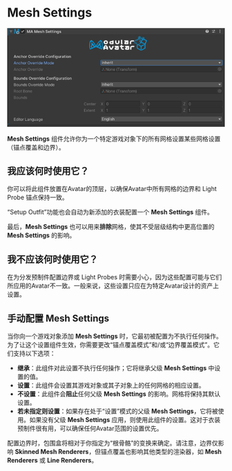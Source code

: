 ﻿# Mesh Settings

![Mesh Settings](mesh-settings.png)

**Mesh Settings** 组件允许你为一个特定游戏对象下的所有网格设置某些网格设置（锚点覆盖和边界）。

## 我应该何时使用它？

你可以将此组件放置在Avatar的顶层，以确保Avatar中所有网格的边界和 Light Probe 锚点保持一致。

“Setup Outfit”功能也会自动为新添加的衣装配置一个 **Mesh Settings** 组件。

最后，**Mesh Settings** 也可以用来**排除**网格，使其不受层级结构中更高位置的 **Mesh Settings** 的影响。

## 我不应该何时使用它？

在为分发预制件配置边界或 Light Probes 时需要小心，因为这些配置可能与它们所应用的Avatar不一致。一般来说，这些设置只应在为特定Avatar设计的资产上设置。

## 手动配置 Mesh Settings

当你向一个游戏对象添加 **Mesh Settings** 时，它最初被配置为不执行任何操作。为了让这个设置组件生效，你需要更改“锚点覆盖模式”和/或“边界覆盖模式”。它们支持以下选项：

- **继承**：此组件对此设置不执行任何操作；它将继承父级 **Mesh Settings** 中设置的值。
- **设置**：此组件会设置其游戏对象或其子对象上的任何网格的相应设置。
- **不设置**：此组件会**阻止**任何父级 **Mesh Settings** 的影响。网格将保持其默认设置。
- **若未指定则设置**：如果存在处于“设置”模式的父级 **Mesh Settings**，它将被使用。如果没有父级 **Mesh Settings** 应用，则使用此组件的设置。这对于衣装预制件很有用，可以确保任何Avatar范围的设置优先。

配置边界时，包围盒将相对于你指定为“根骨骼”的变换来确定。请注意，边界仅影响 **Skinned Mesh Renderers**，但锚点覆盖也影响其他类型的渲染器，如 **Mesh Renderers** 或 **Line Renderers**。